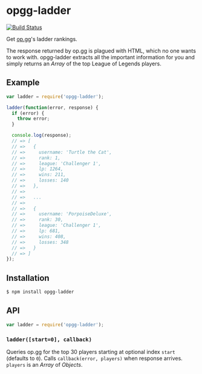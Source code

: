 # opgg-ladder

[![Build Status](https://img.shields.io/travis/KenanY/opgg-ladder.svg)](https://travis-ci.org/KenanY/opgg-ladder)

Get [op.gg](http://op.gg/)'s ladder rankings.

The response returned by op.gg is plagued with HTML, which no one wants to work
with. opgg-ladder extracts all the important information for you and simply
returns an _Array_ of the top League of Legends players.

## Example

``` javascript
var ladder = require('opgg-ladder');

ladder(function(error, response) {
  if (error) {
    throw error;
  }

  console.log(response);
  // => [
  // =>   {
  // =>     username: 'Turtle the Cat',
  // =>     rank: 1,
  // =>     league: 'Challenger 1',
  // =>     lp: 1264,
  // =>     wins: 211,
  // =>     losses: 140
  // =>   },
  // =>
  // =>   ...
  // =>
  // =>   {
  // =>     username: 'PorpoiseDeluxe',
  // =>     rank: 30,
  // =>     league: 'Challenger 1',
  // =>     lp: 681,
  // =>     wins: 408,
  // =>     losses: 348
  // =>   }
  // => ]
});
```

## Installation

``` bash
$ npm install opgg-ladder
```

## API

``` javascript
var ladder = require('opgg-ladder');
```

### `ladder([start=0], callback)`

Queries op.gg for the top 30 players starting at optional index `start`
(defaults to `0`). Calls `callback(error, players)` when response arrives.
`players` is an _Array_ of _Objects_.